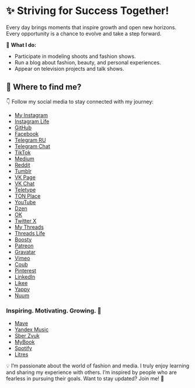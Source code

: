 # ✨ Striving for Success Together!

Every day brings moments that inspire growth and open new horizons. Every opportunity is a chance to evolve and take a step forward. 

💼 **What I do:**
- Participate in modeling shoots and fashion shows.
- Run a blog about fashion, beauty, and personal experiences.
- Appear on television projects and talk shows.

## 📲 Where to find me?

👇 Follow my social media to stay connected with my journey:
- [My Instagram](https://www.instagram.com/diana_shlianina.s/)
- [Instagram Life](https://www.instagram.com/diana_s_life2/)
- [GitHub](https://github.com/ShuryginaDiana)
- [Facebook](https://www.facebook.com/dianashuryginas/)
- [Telegram RU](https://t.me/DianaShuryginas)
- [Telegram Chat](https://t.me/Di_DianaShurygina)
- [TikTok](https://www.tiktok.com/@shurygina_vlog)
- [Medium](https://dianashurygina.medium.com/)
- [Reddit](https://www.reddit.com/r/DianaShurygina/)
- [Tumblr](https://www.tumblr.com/dianashurygina)
- [VK Page](https://vk.com/shurygina_vlog)
- [VK Chat](https://vk.com/dianashuryginavideo)
- [Teletype](https://teletype.in/@dianashurygina)
- [TON Place](https://ton.place/dianashurygina)
- [YouTube](https://www.youtube.com/channel/UC_VsAHBXS2NtvEJ4na_hX9A)
- [Dzen](https://dzen.ru/dianashurygina)
- [OK](https://ok.ru/profile/910036457657)
- [Twitter X](https://x.com/DianaShyriginas)
- [My Threads](https://www.threads.net/@diana_shlianina.s)
- [Threads Life](https://www.threads.net/@diana_s_life2)
- [Boosty](https://boosty.to/dianashurygina)
- [Patreon](https://www.patreon.com/c/dianashurygina)
- [Gravatar](https://gravatar.com/dianashuryginas)
- [Vimeo](https://vimeo.com/dianashuryginas)
- [Coub](https://coub.com/dianashurygina)
- [Pinterest](https://www.pinterest.com/ShuryginaDiana/)
- [LinkedIn](https://www.linkedin.com/in/dianashurygina/)
- [Likee](https://l.likee.video/p/JXUQGq)
- [Yappy](https://yappy.media/n/dianashurygina)
- [Nuum](https://nuum.ru/channel/DianaShurygina)

### Inspiring. Motivating. Growing. 🚀
- [Mave](https://shurygina.mave.digital/)
- [Yandex Music](https://music.yandex.ru/album/34959560)
- [Sber Zvuk](https://zvuk.com/podcast/37230825)
- [MyBook](https://mybook.ru/author/diana-shurygina/)
- [Spotify](https://open.spotify.com/show/2AC6vjVR3EewhWoeZSIcyE)
- [Litres](https://www.litres.ru/author/diana-shurygina/)

💡 I’m passionate about the world of fashion and media. I truly enjoy learning and sharing my experience with others. I’m inspired by people who are fearless in pursuing their goals. Want to stay updated? Join me! 🖤

